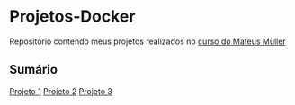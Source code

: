 # Projetos-Docker
 Repositório contendo meus projetos realizados no [curso do Mateus Müller](https://www.udemy.com/course/docker-basico-ao-avancado/)

## Sumário

[Projeto 1](https://github.com/andrrade/Projetos-Docker/blob/main/projeto-01/README.md)
[Projeto 2](https://github.com/andrrade/Projetos-Docker/blob/main/projeto-02/README.md)
[Projeto 3](https://github.com/andrrade/Projetos-Docker/blob/main/projeto-03/README.md)
